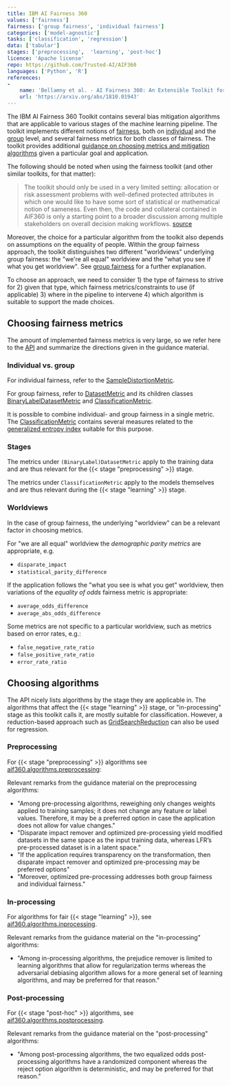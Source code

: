 ```yaml
---
title: IBM AI Fairness 360
values: ['fairness']
fairness: ['group fairness', 'individual fairness']
categories: ['model-agnostic']
tasks: ['classification', 'regression']
data: ['tabular']
stages: ['preprocessing',  'learning', 'post-hoc']
licence: 'Apache license'
repo: https://github.com/Trusted-AI/AIF360
languages: ['Python', 'R']
references: 
- 
    name: 'Bellamny et al. - AI Fairness 360: An Extensible Toolkit for Detecting, Understanding, and Mitigating Unwanted Algorithmic Bias'
    url: 'https://arxiv.org/abs/1810.01943'
---
```


The IBM AI Fairness 360 Toolkit contains several bias mitigation algorithms that are applicable to various stages of the machine learning pipeline.
The toolkit implements different notions of [fairness](/values/fairness), both on [individual](/fairness/individual-fairness) and the [group](/fairness/group-fairness) level, and several fairness metrics for both classes of fairness.
The toolkit provides additional [guidance on choosing metrics and mitigation algorithms](http://aif360.mybluemix.net/resources#guidance) given a particular goal and application.

The following should be noted when using the fairness toolkit (and other similar toolkits, for that matter):

> The toolkit should only be used in a very limited setting: allocation or risk assessment problems with well-defined protected attributes in which one would like to have some sort of statistical or mathematical notion of sameness. Even then, the code and collateral contained in AIF360 is only a starting point to a broader discussion among multiple stakeholders on overall decision making workflows. [source](http://aif360.mybluemix.net/resources#guidance)

Moreover, the choice for a particular algorithm from the toolkit also depends on assumptions on the equality of people.
Within the group fairness approach, the toolkit distinguishes two different "worldviews" underlying group fairness: the "we're all equal" worldview and the "what you see if what you get worldview". See [group fairness](/fairness/group-fairness) for a further explanation.

To choose an approach, we need to consider 1) the type of fairness to strive for 2) given that type, which fairness metrics/constraints to use (if applicable) 3) where in the pipeline to intervene 4) which algorithm is suitable to support the made choices.

## Choosing fairness metrics

The amount of implemented fairness metrics is very large, so we refer here to the [API](https://aif360.readthedocs.io/en/latest/modules/metrics.html) and summarize the directions given in the guidance material.

### Individual vs. group

For individual fairness, refer to the [SampleDistortionMetric](https://aif360.readthedocs.io/en/latest/modules/generated/aif360.metrics.SampleDistortionMetric.html#aif360.metrics.SampleDistortionMetric).

For group fairness, refer to [DatasetMetric](https://aif360.readthedocs.io/en/latest/modules/generated/aif360.metrics.DatasetMetric.html#aif360.metrics.DatasetMetric) and its children classes [BinaryLabelDatasetMetric](https://aif360.readthedocs.io/en/latest/modules/generated/aif360.metrics.BinaryLabelDatasetMetric.html#aif360.metrics.BinaryLabelDatasetMetric) and [ClassificationMetric](https://aif360.readthedocs.io/en/latest/modules/generated/aif360.metrics.ClassificationMetric.html#aif360.metrics.ClassificationMetric).

It is possible to combine individual- and group fairness in a single metric. 
The [ClassificationMetric](https://aif360.readthedocs.io/en/latest/modules/generated/aif360.metrics.ClassificationMetric.html#aif360.metrics.ClassificationMetric) contains several measures related to the [generalized entropy index](https://aif360.readthedocs.io/en/latest/modules/generated/aif360.metrics.ClassificationMetric.html#aif360.metrics.ClassificationMetric.generalized_entropy_index) suitable for this purpose.

### Stages

The metrics under `(BinaryLabel)DatasetMetric` apply to the training data and are thus relevant for the {{< stage "preprocessing" >}} stage.

The metrics under `ClassificationMetric` apply to the models themselves and are thus relevant during the {{< stage "learning" >}} stage.

### Worldviews

In the case of group fairness, the underlying "worldview" can be a relevant factor in choosing metrics.

For "we are all equal" worldview the *demographic parity metrics* are appropriate, e.g.

- `disparate_impact`
- `statistical_parity_difference`

If the application follows the "what you see is what you get" worldview, then variations of the *equality of odds* fairness metric is appropriate:

- `average_odds_difference`
- `average_abs_odds_difference`

Some metrics are not specific to a particular worldview, such as metrics based on error rates, e.g.:

- `false_negative_rate_ratio`
- `false_positive_rate_ratio`
- `error_rate_ratio`

## Choosing algorithms

The API nicely lists algorithms by the stage they are applicable in.
The algorithms that affect the {{< stage "learning" >}} stage, or "in-processing" stage as this toolkit calls it, are mostly suitable for classification.
However, a reduction-based approach such as [GridSearchReduction]( https://aif360.readthedocs.io/en/latest/modules/generated/aif360.algorithms.inprocessing.GridSearchReduction.html#aif360.algorithms.inprocessing.GridSearchReduction) can also be used for regression.

### Preprocessing

For {{< stage "preprocessing" >}} algorithms see [aif360.algorithms.preprocessing](https://aif360.readthedocs.io/en/latest/modules/algorithms.html#module-aif360.algorithms.preprocessing):

Relevant remarks from the guidance material on the preprocessing algorithms:

- "Among pre-processing algorithms, reweighing only changes weights applied to training samples; it does not change any feature or label values. Therefore, it may be a preferred option in case the application does not allow for value changes."
- "Disparate impact remover and optimized pre-processing yield modified datasets in the same space as the input training data, whereas LFR’s pre-processed dataset is in a latent space."
- "If the application requires transparency on the transformation, then disparate impact remover and optimized pre-processing may be preferred options"
- "Moreover, optimized pre-processing addresses both group fairness and individual fairness."

### In-processing

For algorithms for fair {{< stage "learning" >}}, see [aif360.algorithms.inprocessing](https://aif360.readthedocs.io/en/latest/modules/algorithms.html#module-aif360.algorithms.inprocessing).

Relevant remarks from the guidance material on the "in-processing" algorithms:

- "Among in-processing algorithms, the prejudice remover is limited to learning algorithms that allow for regularization terms whereas the adversarial debiasing algorithm allows for a more general set of learning algorithms, and may be preferred for that reason."

### Post-processing

For {{< stage "post-hoc" >}} algorithms, see [aif360.algorithms.postprocessing](https://aif360.readthedocs.io/en/latest/modules/algorithms.html#module-aif360.algorithms.postprocessing).

Relevant remarks from the guidance material on the "post-processing" algorithms:

- "Among post-processing algorithms, the two equalized odds post-processing algorithms have a randomized component whereas the reject option algorithm is deterministic, and may be preferred for that reason."
